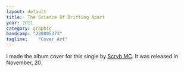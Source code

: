 ```yaml
---
layout: default
title:  The Science Of Drifting Apart
year: 2011
category: graphic
bandcamp: "220805373"
tagline:    "Cover Art"
---
```

I made the album cover for this single by [Scrvb MC](//blgn.mn/scrvb). It was released in November, 20.
